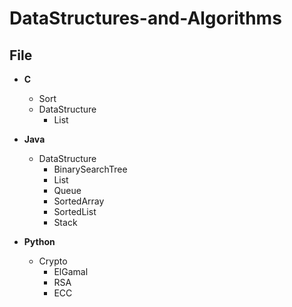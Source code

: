 # DataStructures-and-Algorithms

## File
- __C__
  - Sort
  - DataStructure
    - List
- __Java__
  - DataStructure
    - BinarySearchTree
    - List
    - Queue
    - SortedArray
    - SortedList
    - Stack

- __Python__
  - Crypto
    - ElGamal
    - RSA
    - ECC

<!--
## Data Structures
- __Stack__ (FILO)
- __Queue__ (FIFO)
- __List__ (Linked list)
- __Tree__
  - Binary Search Tree
  - AVL Tree
  - B Tree
- __Map__

## Algorithms
- __Search__
  - Binary
- __Sort__
  - Bubble
  - Selection
  - Insert
  - Comb
  - Quick
  - Merge
  - Radix
  - Heap

## Crypto
- __ElGamal__
- __RSA__
- __Elliptic Curve__
- __DES__
- __AES__
- __Lattice-based__
-->
